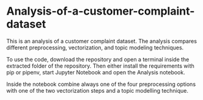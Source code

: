# Analysis-of-a-customer-complaint-dataset
This is an analysis of a customer complaint dataset. The analysis compares different preprocessing, vectorization, and topic modeling techniques.

To use the code, download the repository and open a terminal inside the extracted folder of the repository. Then either install the requirements with pip or pipenv, start Jupyter Notebook and open the Analysis notebook.

Inside the notebook combine always one of the four preprocessing options with one of the two vectorization steps and a topic modelling technique.
